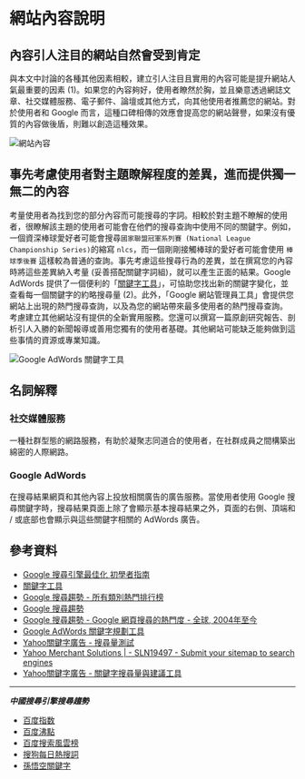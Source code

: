 # 網站內容說明

## 內容引人注目的網站自然會受到肯定

與本文中討論的各種其他因素相較，建立引人注目且實用的內容可能是提升網站人氣最重要的因素 (1)。如果您的內容夠好，使用者瞭然於胸，並且樂意透過網誌文章、社交媒體服務、電子郵件、論壇或其他方式，向其他使用者推薦您的網站。對於使用者和 Google 而言，這種口碑相傳的效應會提高您的網站聲譽，如果沒有優質的內容做後盾，則難以創造這種效果。


![網站內容](http://i.imgur.com/99oxV4f.png)

## 事先考慮使用者對主題瞭解程度的差異，進而提供獨一無二的內容

考量使用者為找到您的部分內容而可能搜尋的字詞。相較於對主題不瞭解的使用者，很瞭解該主題的使用者可能會在他們的搜尋查詢中使用不同的關鍵字。例如，一個資深棒球愛好者可能會搜尋`國家聯盟冠軍系列賽 (National League Championship Series)`的縮寫 `nlcs`，而一個剛剛接觸棒球的愛好者可能會使用 `棒球季後賽` 這樣較為普通的查詢。事先考慮這些搜尋行為的差異，並在撰寫您的內容時將這些差異納入考量 (妥善搭配關鍵字詞組)，就可以產生正面的結果。Google AdWords 提供了一個便利的「[關鍵字工具](https://adwords.google.com.tw/KeywordPlanner)」，可協助您找出新的關鍵字變化，並查看每一個關鍵字的約略搜尋量 (2)。此外，「Google 網站管理員工具」會提供您網站上出現的熱門搜尋查詢，以及為您的網站帶來最多使用者的熱門搜尋查詢。
考慮建立其他網站沒有提供的全新實用服務。您還可以撰寫一篇原創研究報告、剖析引人入勝的新聞報導或善用您獨有的使用者基礎。其他網站可能缺乏能夠做到這些事情的資源或專業知識。

![Google AdWords 關鍵字工具](http://i.imgur.com/XxU40Wi.png)

## 名詞解釋

### 社交媒體服務

一種社群型態的網路服務，有助於凝聚志同道合的使用者，在社群成員之間構築出綿密的人際網路。

### Google AdWords

在搜尋結果網頁和其他內容上投放相關廣告的廣告服務。當使用者使用 Google 搜尋關鍵字時，搜尋結果頁面上除了會顯示基本搜尋結果之外，頁面的右側、頂端和 / 或底部也會顯示與這些關鍵字相關的 AdWords 廣告。


## 參考資料

* [Google 搜尋引擎最佳化 初學者指南](http://static.googleusercontent.com/external_content/untrusted_dlcp/www.google.com.hk/zh-TW/hk/intl/zh-TW/webmasters/docs/search-engine-optimization-starter-guide-zh-tw.pdf)
* [關鍵字工具](https://adwords.google.com.tw/KeywordPlanner)
* [Google 搜尋趨勢 - 所有類別熱門排行榜](http://www.google.com/trends/topcharts)
* [Google 搜尋趨勢](http://www.google.com/trends/)
* [Google 搜尋趨勢 - Google 網頁搜尋的熱門度 - 全球, 2004年至今](http://www.google.com/trends/explore)
* [Google AdWords 關鍵字規劃工具](https://adwords.google.com/KeywordPlanner)
* [Yahoo關鍵字廣告 - 搜尋量測試](https://marketing.tw.campaign.yahoo.net/emarketing/searchMarketing/test/preview)
* [Yahoo Merchant Solutions | - SLN19497 - Submit your sitemap to search engines](https://help.yahoo.com/kb/yahoo-merchant-solutions/submit-sitemap-file-search-engines-sln19497.html)
* [Yahoo關鍵字廣告 - 關鍵字搜尋量與建議工具](https://marketing.tw.campaign.yahoo.net/emarketing/searchMarketing/test/result)

---

***中國搜尋引擎搜尋趨勢***

* [百度指数](http://index.baidu.com/)
* [百度沸點](http://hot.baidu.com/)
* [百度搜索風雲榜](http://top.baidu.com/)
* [搜狗每日熱搜詞](http://top.sogou.com/)
* [孫悟空關鍵字](http://www.swkong.com/keywords)
